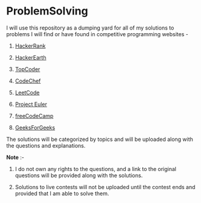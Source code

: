# ProblemSolving

I will use this repository as a dumping yard for all of my solutions to problems I will find or have found in competitive programming websites -

1. [HackerRank](https://www.hackerrank.com)

2. [HackerEarth](https://www.hackerearth.com)

3. [TopCoder](https://www.topcoder.com)

4. [CodeChef](https://www.codechef.com)

5. [LeetCode](https://leetcode.com)

6. [Project Euler](https://projecteuler.net)

7. [freeCodeCamp](https://www.freecodecamp.org/learn/)

8. [GeeksForGeeks](https://www.geeksforgeeks.org)

The solutions will be categorized by topics and will be uploaded along with the questions and explanations.

**Note** :-

1. I do not own any rights to the questions, and a link to the original questions will be provided along with the solutions.

2. Solutions to live contests will not be uploaded until the contest ends and provided that I am able to solve them.
